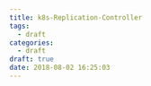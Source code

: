```yaml
---
title: k8s-Replication-Controller
tags:
  - draft
categories:
  - draft
draft: true
date: 2018-08-02 16:25:03
---
```


